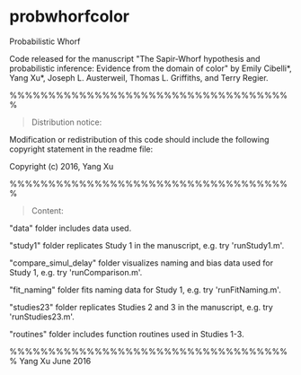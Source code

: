 # probwhorfcolor
Probabilistic Whorf

Code released for the manuscript "The Sapir-Whorf hypothesis and probabilistic inference: Evidence from the domain of color" by Emily Cibelli*, Yang Xu*, Joseph L. Austerweil, Thomas L. Griffiths, and Terry Regier.

%%%%%%%%%%%%%%%%%%%%%%%%%%%%%%%%%%%%%
> Distribution notice:

Modification or redistribution of this code should include the following copyright statement in the readme file:

Copyright (c) 2016, Yang Xu

%%%%%%%%%%%%%%%%%%%%%%%%%%%%%%%%%%%%%
> Content:

"data" folder includes data used.

"study1" folder replicates Study 1 in the manuscript, e.g. try 'runStudy1.m'.

"compare_simul_delay" folder visualizes naming and bias data used for Study 1, e.g. try 'runComparison.m'.

"fit_naming" folder fits naming data for Study 1, e.g. try 'runFitNaming.m'.

"studies23" folder replicates Studies 2 and 3 in the manuscript, e.g. try 'runStudies23.m'.

"routines" folder includes function routines used in Studies 1-3.

%%%%%%%%%%%%%%%%%%%%%%%%%%%%%%%%%%%%%
Yang Xu 
June 2016

